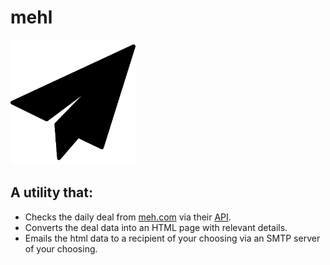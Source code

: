 # mehl


<img src="icon.svg" width="200" height="200" alt="mehl" title="mehl">

## A utility that:

- Checks the daily deal from [meh.com](https://meh.com) via their [API](https://api.meh.com).
- Converts the deal data into an HTML page with relevant details.
- Emails the html data to a recipient of your choosing via an SMTP server of your choosing.

